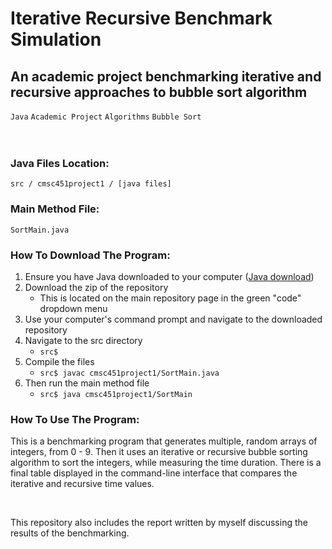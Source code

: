 # Iterative Recursive Benchmark Simulation

<h2>An academic project benchmarking iterative and recursive approaches to bubble sort algorithm</h2>

<code>Java</code>
<code>Academic Project</code>
<code>Algorithms</code>
<code>Bubble Sort</code>
</br>
</br>
</br>
<h3>Java Files Location:</h3>

<code>src / cmsc451project1 / [java files]</code>

<h3>Main Method File:</h3>

<code>SortMain.java</code>

<h3>How To Download The Program:</h3>
<ol>
  <li>Ensure you have Java downloaded to your computer (<a href="www.java.com">Java download</a>)</li>
  <li>Download the zip of the repository
    <ul>
      <li>This is located on the main repository page in the green "code" dropdown menu</li>
    </ul>
  </li>
  <li>Use your computer's command prompt and navigate to the downloaded repository</li>
  <li>Navigate to the src directory
    <ul>
      <li>
        <code>src$</code>
      </li>
    </ul>
  </li>
  <li>Compile the files
    <ul>
      <li>
        <code>src$ javac cmsc451project1/SortMain.java</code>
      </li>
    </ul>
  </li>
  <li>Then run the main method file
    <ul>
      <li>
        <code>src$ java cmsc451project1/SortMain</code>
      </li>
    </ul>
  </li>
</ol>

<h3>How To Use The Program:</h3>
<p>This is a benchmarking program that generates multiple, random arrays of integers, from 0 - 9.  
Then it uses an iterative or recursive bubble sorting algorithm to sort the integers, while measuring the time duration.
There is a final table displayed in the command-line interface that compares the iterative and recursive time values.</p>
</br>
<p>This repository also includes the report written by myself discussing the results of the benchmarking.</p>

